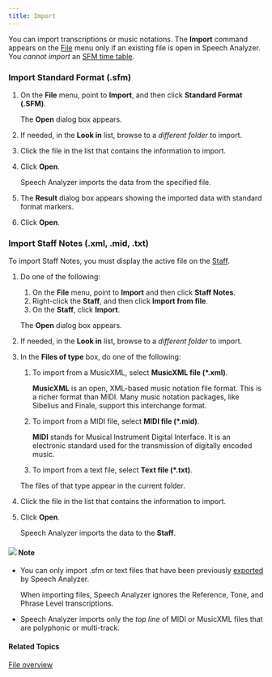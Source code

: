 ```yaml
---
title: Import
---
```


You can import transcriptions or music notations. The **Import** command appears on the [File](overview) menu only if an existing file is open in Speech Analyzer. You *cannot import* an [SFM time table](export/sfm-time-table).

### **Import Standard Format (.sfm)**
1. On the **File** menu, point to **Import**, and then click **Standard Format (.SFM)**.

    The **Open** dialog box appears.

1. If needed, in the **Look in** list, browse to a *different folder* to import.
1. Click the file in the list that contains the information to import.
1. Click **Open**.

    Speech Analyzer imports the data from the specified file.

1. The **Result** dialog box appears showing the imported data with standard format markers.
1. Click **Open**.

### **Import Staff Notes (.xml, .mid, .txt)**
To import Staff Notes, you must display the active file on the [Staff](../graphs/types/music/staff).

1. Do one of the following:
   1. On the **File** menu, point to **Import** and then click **Staff Notes**.
   1. Right-click the **Staff**, and then click **Import from file**.
   1. On the **Staff**, click **Import**.

    The **Open** dialog box appears.

1. If needed, in the **Look in** list, browse to a *different folder* to import.
1. In the **Files of type** box, do one of the following:
   1. To import from a MusicXML, select **MusicXML file (\*.xml)**.

        **MusicXML** is an open, XML-based music notation file format. This is a richer format than MIDI. Many music notation packages, like Sibelius and Finale, support this interchange format.

    1. To import from a MIDI file, select **MIDI file (\*.mid)**.

        **MIDI** stands for Musical Instrument Digital Interface. It is an electronic standard used for the transmission of digitally encoded music.

    1. To import from a text file, select **Text file (\*.txt)**.

      The files of that type appear in the current folder.

1. Click the file in the list that contains the information to import.
1. Click **Open**.

    Speech Analyzer imports the data to the **Staff**.

#### ![](../../../images/001.png) **Note**
- You can only import .sfm or text files that have been previously [exported](export/overview) by Speech Analyzer.

    When importing files, Speech Analyzer ignores the Reference, Tone, and Phrase Level transcriptions.

- Speech Analyzer imports only the *top line* of MIDI or MusicXML files that are polyphonic or multi-track.

#### **Related Topics**
[File overview](overview)